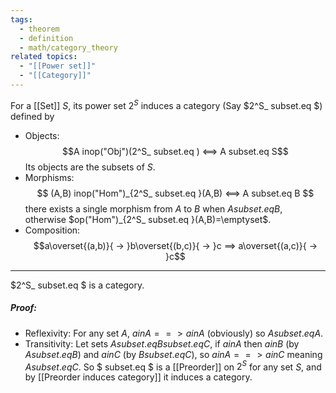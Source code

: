 ```yaml
---
tags:
  - theorem
  - definition
  - math/category_theory
related topics:
  - "[[Power set]]"
  - "[[Category]]"
---
```

For a [[Set]] $S$, its power set $2^S$ induces a category (Say $2^S_ subset.eq $) defined by
- Objects:
	$$A inop("Obj")(2^S_ subset.eq ) <==> A subset.eq S$$
	Its objects are the subsets of $S$.
- Morphisms:
	$$
	(A,B) inop("Hom")_{2^S_ subset.eq }(A,B) <==> A subset.eq B
	$$
	there exists a single morphism from $A$ to $B$ when $A subset.eq B$, otherwise $op("Hom")_{2^S_ subset.eq }(A,B)=\emptyset$.
- Composition:
	$$a\overset{(a,b)}{ -> }b\overset{(b,c)}{ -> }c ==> a\overset{(a,c)}{ -> }c$$
---
$2^S_ subset.eq $ is a category.
##### Proof:
- Reflexivity:
	For any set $A$, $a in A ==> a in A$ (obviously) so $A subset.eq A$.
- Transitivity:
	Let sets $A subset.eq B subset.eq C$, if $a in A$ then $a in B$ (by $A subset.eq B$) and $a in C$ (by $B subset.eq C$), so $a in A ==> a in C$ meaning $A subset.eq C$.
So $ subset.eq $ is a [[Preorder]] on $2^S$ for any set $S$, and by [[Preorder induces category]] it induces a category.